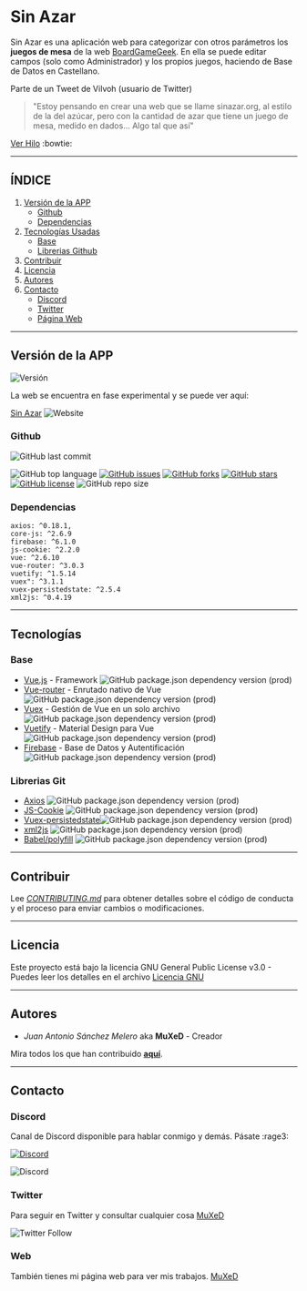 # Sin Azar
Sin Azar es una aplicación web para categorizar con otros parámetros los **juegos de mesa** de la web [BoardGameGeek](https://boardgamegeek.com/). En ella se puede editar campos (solo como Administrador) y los propios juegos, haciendo de Base de Datos en Castellano.

Parte de un Tweet de Vilvoh (usuario de Twitter)
> "Estoy pensando en crear una web que se llame sinazar.org, al estilo de la del azúcar, pero con la cantidad de azar que tiene un juego de mesa, medido en dados... Algo tal que así"

[Ver Hilo](https://twitter.com/vilvoh/status/1121008086737666048)  :bowtie:

---
## ÍNDICE
1. [Versión de la APP](#version-de-la-app)
    * [Github](#github)
    * [Dependencias](#dependencias)
2. [Tecnologías Usadas](#tecnologías)
    * [Base](#base)
    * [Librerias Github](#librerias-git)
3. [Contribuir](#contribuir)
4. [Licencia](#licencia)
5. [Autores](#autores)
6. [Contacto](#contacto)
    * [Discord](#discord)
    * [Twitter](#twitter)
    * [Página Web](#web)

---
## Versión de la APP
![Versión](https://img.shields.io/badge/dynamic/json.svg?color=informational&label=Sin%20Azar&prefix=v.&query=version&url=https%3A%2F%2Fraw.githubusercontent.com%2Fjuananmuxed%2Fsinazar-app%2Fmaster%2Fpackage.json)

La web se encuentra en fase experimental y se puede ver aquí:

[Sin Azar](http://muxed.es/sinazar/)
![Website](https://img.shields.io/website/https/muxed.es/sinazar.svg?down_message=ca%C3%ADda&label=Estado&up_message=activa)

### Github
![GitHub last commit](https://img.shields.io/github/last-commit/juananmuxed/sinazar-app.svg?label=Ultima%20actualizaci%C3%B3n)

![GitHub top language](https://img.shields.io/github/languages/top/juananmuxed/sinazar-app.svg)
[![GitHub issues](https://img.shields.io/github/issues/juananmuxed/sinazar-app.svg)](https://github.com/juananmuxed/sinazar-app/issues)
[![GitHub forks](https://img.shields.io/github/forks/juananmuxed/sinazar-app.svg)](https://github.com/juananmuxed/sinazar-app/network)
[![GitHub stars](https://img.shields.io/github/stars/juananmuxed/sinazar-app.svg)](https://github.com/juananmuxed/sinazar-app/stargazers)
[![GitHub license](https://img.shields.io/github/license/juananmuxed/sinazar-app.svg)](https://github.com/juananmuxed/sinazar-app)
![GitHub repo size](https://img.shields.io/github/repo-size/juananmuxed/sinazar-app.svg?label=Repo%20Size)

### Dependencias

    axios: ^0.18.1,
    core-js: ^2.6.9
    firebase: ^6.1.0
    js-cookie: ^2.2.0
    vue: ^2.6.10
    vue-router: ^3.0.3
    vuetify: ^1.5.14
    vuex": ^3.1.1
    vuex-persistedstate: ^2.5.4
    xml2js: ^0.4.19
---
## Tecnologías
### Base
+ [Vue.js](https://vuejs.org/) - Framework ![GitHub package.json dependency version (prod)](https://img.shields.io/github/package-json/dependency-version/juananmuxed/sinazar-app/vue.svg)
+ [Vue-router](https://router.vuejs.org/) - Enrutado nativo de Vue ![GitHub package.json dependency version (prod)](https://img.shields.io/github/package-json/dependency-version/juananmuxed/sinazar-app/vue-router.svg)
+ [Vuex](https://vuex.vuejs.org/) - Gestión de Vue en un solo archivo ![GitHub package.json dependency version (prod)](https://img.shields.io/github/package-json/dependency-version/juananmuxed/sinazar-app/vuex.svg)
+ [Vuetify](https://vuetifyjs.com/en/) - Material Design para Vue ![GitHub package.json dependency version (prod)](https://img.shields.io/github/package-json/dependency-version/juananmuxed/sinazar-app/vuetify.svg)
+ [Firebase](https://firebase.google.com) - Base de Datos y Autentificación ![GitHub package.json dependency version (prod)](https://img.shields.io/github/package-json/dependency-version/juananmuxed/sinazar-app/firebase.svg)

### Librerias Git
+ [Axios](https://github.com/axios/axios) ![GitHub package.json dependency version (prod)](https://img.shields.io/github/package-json/dependency-version/juananmuxed/sinazar-app/axios.svg)
+ [JS-Cookie](https://github.com/js-cookie/js-cookie) ![GitHub package.json dependency version (prod)](https://img.shields.io/github/package-json/dependency-version/juananmuxed/sinazar-app/js-cookie.svg)
+ [Vuex-persistedstate](https://github.com/robinvdvleuten/vuex-persistedstate)![GitHub package.json dependency version (prod)](https://img.shields.io/github/package-json/dependency-version/juananmuxed/sinazar-app/vuex-persistedstate.svg)
+ [xml2js](https://www.npmjs.com/package/xml2js) ![GitHub package.json dependency version (prod)](https://img.shields.io/github/package-json/dependency-version/juananmuxed/sinazar-app/xml2js.svg)
+ [Babel/polyfill](https://babeljs.io/docs/en/babel-polyfill) ![GitHub package.json dependency version (prod)](https://img.shields.io/github/package-json/dependency-version/juananmuxed/sinazar-app/@babel/polyfill.svg)

---

## Contribuir

Lee [*CONTRIBUTING.md*](https://github.com/juananmuxed/sinazar-app/blob/master/CONTRIBUTING.md) para obtener detalles sobre el código de conducta y el proceso para enviar cambios o modificaciones.

---

## Licencia
Este proyecto está bajo la licencia GNU General Public License v3.0 - Puedes leer los detalles en el archivo [Licencia GNU](https://github.com/juananmuxed/sinazar-app/blob/master/LICENSE)

---

## Autores
+ *Juan Antonio Sánchez Melero* aka **MuXeD** - Creador 

Mira todos los que han contribuido [**aquí**](https://github.com/juananmuxed/sinazar-app/graphs/contributors).

---

## Contacto
### Discord

Canal de Discord disponible para hablar conmigo y demás.
Pásate :rage3:

[![Discord](https://discordapp.com/assets/fc0b01fe10a0b8c602fb0106d8189d9b.png)](https://discord.gg/T5y9cZV)

![Discord](https://img.shields.io/discord/324463341819133953.svg)

### Twitter

Para seguir en Twitter y consultar cualquier cosa
[MuXeD](https://twitter.com/muxed)

![Twitter Follow](https://img.shields.io/twitter/follow/muxed.svg?style=social)

### Web

También tienes mi página web para ver mis trabajos.
[MuXeD](https://muxed.es)